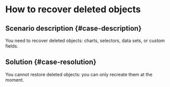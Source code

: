 # How to recover deleted objects



## Scenario description {#case-description}

You need to recover deleted objects: charts, selectors, data sets, or custom fields.

## Solution {#case-resolution}

You cannot restore deleted objects: you can only recreate them at the moment.

